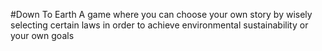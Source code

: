 #Down To Earth
A game where you can choose your own story by wisely selecting certain laws in order to achieve environmental sustainability or your own goals
